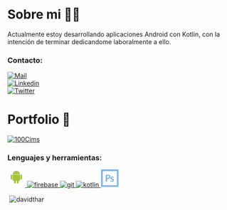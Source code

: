 <h1>Sobre mi 🧑🏻</h1>
Actualmente estoy desarrollando aplicaciones Android con Kotlin, con la intención de terminar dedicandome laboralmente a ello.


<h3>Contacto:</h3>

[![Mail](https://badgen.net/badge/mail/daavidmontes@gmail.com/orange)](mailto:daavidmontes@gmail.com)
</br>
[![Linkedin](https://badgen.net/badge/linkedin/David%20Montes%20Vicente/blue)](https://www.linkedin.com/in/david-montes-vicente/)
</br>
[![Twitter](https://badgen.net/badge/twitter/davidthar/cyan)](https://twitter.com/DavidThar)

<h1 align="left">Portfolio 📱</h1>

[![100Cims](https://raw.githubusercontent.com/davidthar/davidthar/main/portfolio_100cims.png)](https://play.google.com/store/apps/details?id=com.catalunya.cims100)


<h3 align="left">Lenguajes y herramientas:</h3>
<p align="left"> <a href="https://developer.android.com" target="_blank" rel="noreferrer"> <img src="https://raw.githubusercontent.com/devicons/devicon/master/icons/android/android-original-wordmark.svg" alt="android" width="40" height="40"/> </a> <a href="https://firebase.google.com/" target="_blank" rel="noreferrer"> <img src="https://www.vectorlogo.zone/logos/firebase/firebase-icon.svg" alt="firebase" width="40" height="40"/> </a> <a href="https://git-scm.com/" target="_blank" rel="noreferrer"> <img src="https://www.vectorlogo.zone/logos/git-scm/git-scm-icon.svg" alt="git" width="40" height="40"/> </a> <a href="https://kotlinlang.org" target="_blank" rel="noreferrer"> <img src="https://www.vectorlogo.zone/logos/kotlinlang/kotlinlang-icon.svg" alt="kotlin" width="40" height="40"/> </a> <a href="https://www.photoshop.com/en" target="_blank" rel="noreferrer"> <img src="https://raw.githubusercontent.com/devicons/devicon/master/icons/photoshop/photoshop-line.svg" alt="photoshop" width="40" height="40"/> </a> </p>

<p>&nbsp;<img align="center" src="https://github-readme-stats.vercel.app/api?username=davidthar&show_icons=true&locale=en" alt="davidthar" /></p>
